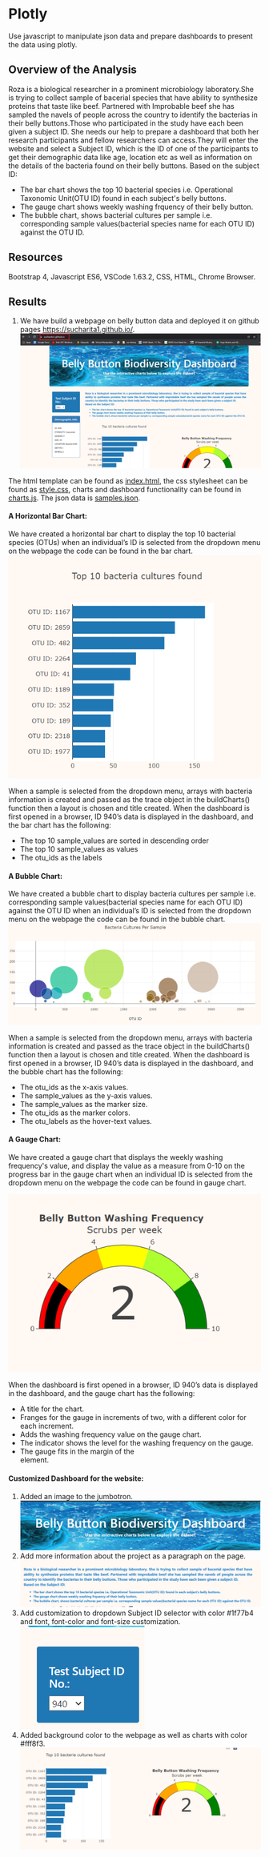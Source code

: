 # Plotly
Use javascript to manipulate json data and prepare dashboards to present the data using plotly.

## Overview of the Analysis
Roza is a biological researcher in a prominent microbiology laboratory.She is trying to collect sample of bacerial species that have ability to synthesize proteins that taste like beef. Partnered with Improbable beef she has sampled the navels of people across the country to identify the bacterias in their belly buttons.Those who participated in the study have each been given a subject ID. She needs our help to prepare a dashboard that both her research participants and fellow researchers can access.They will enter the website and select a Subject ID, which is the ID of one of the participants to get their demographic data like age, location etc as well as information on the details of the bacteria found on their belly buttons.
Based on the subject ID:
* The bar chart shows the top 10 bacterial species i.e. Operational Taxonomic Unit(OTU ID) found in each subject's belly buttons.
* The gauge chart shows weekly washing frquency of their belly button.
* The bubble chart, shows bacterial cultures per sample i.e. corresponding sample values(bacterial species name for each OTU ID) against the OTU ID.

## Resources
Bootstrap 4, Javascript ES6, VSCode 1.63.2, CSS, HTML, Chrome Browser.

## Results
1. We have build a webpage on belly button data and deployed it on github pages https://sucharita1.github.io/.
![github_page](https://github.com/sucharita1/Plotly/blob/474511b531b72dc51c748604e9efea0bc056a09e/static/images/github_page.png?raw=true)

The html template can be found as [index.html](https://github.com/sucharita1/Plotly/blob/474511b531b72dc51c748604e9efea0bc056a09e/index.html), the css stylesheet can be found as [style.css](https://github.com/sucharita1/Plotly/blob/474511b531b72dc51c748604e9efea0bc056a09e/static/css/style.css), charts and dashboard functionality can be found in [charts.js](https://github.com/sucharita1/Plotly/blob/474511b531b72dc51c748604e9efea0bc056a09e/static/js/charts.js). The json data is [samples.json](https://github.com/sucharita1/Plotly/blob/474511b531b72dc51c748604e9efea0bc056a09e/Resources/samples.json).

#### A Horizontal Bar Chart:
We have created a horizontal bar chart to display the top 10 bacterial species (OTUs) when an individual’s ID is selected from the dropdown menu on the webpage the code can be found in the bar chart.
![bar_chart](https://github.com/sucharita1/Plotly/blob/474511b531b72dc51c748604e9efea0bc056a09e/static/images/bar_chart.png?raw=true)

When a sample is selected from the dropdown menu, arrays with bacteria information is created and passed as the trace object in the buildCharts() function then a layout is chosen and title created. When the dashboard is first opened in a browser, ID 940’s data is displayed in the dashboard, and the bar chart has the following: 
* The top 10 sample_values are sorted in descending order
* The top 10 sample_values as values
* The otu_ids as the labels

#### A Bubble Chart:
We have created a bubble chart to display bacteria cultures per sample i.e. corresponding sample values(bacterial species name for each OTU ID) against the OTU ID when an individual’s ID is selected from the dropdown menu on the webpage the code can be found in the bubble chart.
![bubble_chart](https://github.com/sucharita1/Plotly/blob/474511b531b72dc51c748604e9efea0bc056a09e/static/images/bubble_chart.png?raw=true)

 When a sample is selected from the dropdown menu, arrays with bacteria information is created and passed as the trace object in the buildCharts() function then a layout is chosen and title created. When the dashboard is first opened in a browser, ID 940’s data is displayed in the dashboard, and the bubble chart has the following: 
* The otu_ids as the x-axis values.
* The sample_values as the y-axis values.
* The sample_values as the marker size.
* The otu_ids as the marker colors.
* The otu_labels as the hover-text values.

#### A Gauge Chart:
We have created a gauge chart that displays the weekly washing frequency's value, and display the value as a measure from 0-10 on the progress bar in the gauge chart when an individual ID is selected from the dropdown menu on the webpage the code can be found in gauge chart.

![gauge_chart](https://github.com/sucharita1/Plotly/blob/474511b531b72dc51c748604e9efea0bc056a09e/static/images/gauge_chart.png?raw=true)

When the dashboard is first opened in a browser, ID 940’s data is displayed in the dashboard, and the gauge chart has the following: 
* A title for the chart.
* Franges for the gauge in increments of two, with a different color for each increment.
* Adds the washing frequency value on the gauge chart.
* The indicator shows the level for the washing frequency on the gauge.
* The gauge fits in the margin of the <div> element.

#### Customized Dashboard for the website:
1. Added an image to the jumbotron.
![jumbotron_background_image](https://github.com/sucharita1/Plotly/blob/474511b531b72dc51c748604e9efea0bc056a09e/static/images/jumbotron_background_image.png?raw=true)
2. Add more information about the project as a paragraph on the page.
![introductory_paragraph](https://github.com/sucharita1/Plotly/blob/474511b531b72dc51c748604e9efea0bc056a09e/static/images/introductory_paragraph.png?raw=true)
3. Add customization to dropdown Subject ID selector with color #1f77b4 and font, font-color and font-size customization.
![selection_dropdown_customized](https://github.com/sucharita1/Plotly/blob/474511b531b72dc51c748604e9efea0bc056a09e/static/images/selection_dropdown_customized.png?raw=true)
 4. Added background color to the webpage as well as charts with color #fff8f3.
![chart_background_color](https://github.com/sucharita1/Plotly/blob/474511b531b72dc51c748604e9efea0bc056a09e/static/images/chart_background_color.png?raw=true)


